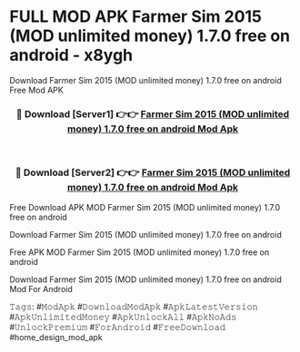 # FULL MOD APK Farmer Sim 2015 (MOD unlimited money) 1.7.0 free on android - x8ygh
Download Farmer Sim 2015 (MOD unlimited money) 1.7.0 free on android Free Mod APK

<div align="center">
<h3>🔴 Download [Server1] 👉👉 <a href="https://apk-comot.site?title=Farmer_Sim_2015_(MOD_unlimited_money)_1.7.0_free_on_android">Farmer Sim 2015 (MOD unlimited money) 1.7.0 free on android Mod Apk</a></h3><br>

<h3>🔴 Download [Server2] 👉👉 <a href="https://apk-comot.site?title=Farmer_Sim_2015_(MOD_unlimited_money)_1.7.0_free_on_android">Farmer Sim 2015 (MOD unlimited money) 1.7.0 free on android Mod Apk</a></h3>
</div>


Free Download APK MOD Farmer Sim 2015 (MOD unlimited money) 1.7.0 free on android

Download Farmer Sim 2015 (MOD unlimited money) 1.7.0 free on android 

Free APK MOD Farmer Sim 2015 (MOD unlimited money) 1.7.0 free on android 

Download Farmer Sim 2015 (MOD unlimited money) 1.7.0 free on android Mod For Android

𝚃𝚊𝚐𝚜: #𝙼𝚘𝚍𝙰𝚙𝚔 #𝙳𝚘𝚠𝚗𝚕𝚘𝚊𝚍𝙼𝚘𝚍𝙰𝚙𝚔 #𝙰𝚙𝚔𝙻𝚊𝚝𝚎𝚜𝚝𝚅𝚎𝚛𝚜𝚒𝚘𝚗 #𝙰𝚙𝚔𝚄𝚗𝚕𝚒𝚖𝚒𝚝𝚎𝚍𝙼𝚘𝚗𝚎𝚢 #𝙰𝚙𝚔𝚄𝚗𝚕𝚘𝚌𝚔𝙰𝚕𝚕 #𝙰𝚙𝚔𝙽𝚘𝙰𝚍𝚜 #𝚄𝚗𝚕𝚘𝚌𝚔𝙿𝚛𝚎𝚖𝚒𝚞𝚖 #𝙵𝚘𝚛𝙰𝚗𝚍𝚛𝚘𝚒𝚍 #𝙵𝚛𝚎𝚎𝙳𝚘𝚠𝚗𝚕𝚘𝚊𝚍 #home_design_mod_apk